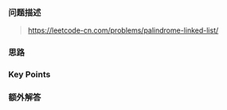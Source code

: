 ### 问题描述

> https://leetcode-cn.com/problems/palindrome-linked-list/

### 思路

### Key Points

### 额外解答